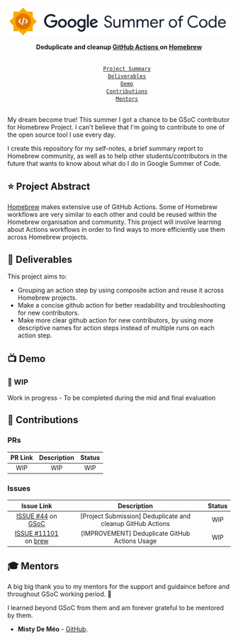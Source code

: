 <div align="center">
    <a href="https://summerofcode.withgoogle.com/programs/2022/projects/00w1CCXe"><img src="image/gsoc-logo.png" width="650" alt="google-summer-of-code"></a>
    <br>
    <b> 
        <p>
        Deduplicate and cleanup
 <a href="https://github.com/Homebrew/actions">GitHub Actions </a> on <a href="https://brew.sh/">Homebrew</a>
        </p>
    </b>
</div>

<p align="center">
    <code> 
        <a href="#-project-abstract">Project Summary</a>&nbsp;&nbsp;&nbsp;
        <a href="#-deliverables">Deliverables</a>&nbsp;&nbsp;&nbsp;
        <a href="#-demo">Demo</a>&nbsp;&nbsp;&nbsp;
        <a href="#-contributions">Contributions</a>&nbsp;&nbsp;&nbsp;
        <a href="#-mentors">Mentors</a>&nbsp;&nbsp;&nbsp;
    </code>
</p>

My dream become true! This summer I got a chance to be GSoC contributor for Homebrew Project. I can't believe that I'm going to contribute to one of the open source tool I use every day.

I create this repository for my self-notes, a brief summary report to Homebrew community, as well as to help other students/contributors in the future that wants to know about what do I do in Google Summer of Code.

## ⭐ Project Abstract

[Homebrew](https://github.com/Homebrew) makes extensive use of GitHub Actions. Some of Homebrew workflows are very similar to each other and could be reused within the Homebrew organisation and community. This project will involve learning about Actions workflows in order to find ways to more efficiently use them across Homebrew projects.

## 🚢 Deliverables

This project aims to:

- Grouping an action step by using composite action and reuse it across Homebrew projects.
- Make a concise github action for better readability and troubleshooting for new contributors.
- Make more clear github action for new contributors, by using more descriptive names for action steps instead of multiple runs on each action step.

<!-- **All of the above deliverables were completed within the GSoC period. Yay! 🎉** -->

## 📺 Demo

### 📄 WIP

Work in progress - To be completed during the mid and final evaluation

## 🚀 Contributions

### PRs

<div align="center">

| PR Link   | Description  | Status | 
| :-----------: | :------------------------------------:| :------:|
| WIP | WIP | WIP

</div>

### Issues
    

<div align="center">
    
| Issue Link   | Description  | Status | 
| :-----------: | :------------------------------------:| :------:|
| [ISSUE #44](https://github.com/Homebrew/gsoc/issues/44) on [GSoC](https://github.com/Homebrew/gsoc) | [Project Submission] Deduplicate and cleanup GitHub Actions | WIP |
| [ISSUE #11101](https://github.com/Homebrew/brew/issues/11101) on [brew](https://github.com/Homebrew/brew) | [IMPROVEMENT] Deduplicate GitHub Actions Usage | WIP |

</div>
    
<!-- ### My overall contributions at Rocket.Chat -->
    
<!-- ## 😎 Blog -->
    
<!-- TODO -->

## 🎓 Mentors

A big big thank you to my mentors for the support and guidaince before and throughout GSoC working period. 🙏 
    
I learned beyond GSoC from them and am forever grateful to be mentored by them.

- **Misty De Méo** - [GitHub](https://github.com/mistydemeo).


<!-- ## 🔗 Links -->

<!-- - Read my Poll App project proposal that got me accepted to GSoC [here](). -->

<!-- ## ❤️ Support

Thank you for reading this documents. Consider for a visit to my blog or give this repo a star ⭐ and watch 👁️ so you don't miss if there's some updates. -->
    
<!-- ## 💬 Connect With Me -->

